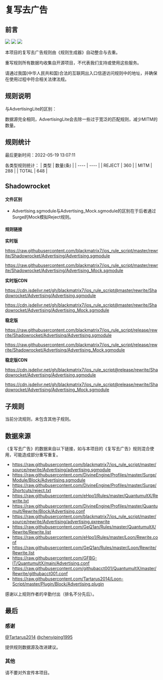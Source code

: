 # 复写去广告

## 前言

![](https://shields.io/badge/-移除重复规则-ff69b4) ![](https://shields.io/badge/-MITM--HOSTNAME合并-brightgreen) ![](https://shields.io/badge/-正则推导HOSTNAME-033da7) 

本项目的复写去广告规则由《规则生成器》自动整合与去重。

重写规则所有数据均收集自开源项目，不代表我们支持或使用这些服务。

请通过我国(中华人民共和国)合法的互联网出入口信道访问规则中的地址，并确保在使用过程中符合相关法律法规。
## 规则说明
与AdvertisingLite的区别：

数据源完全相同，AdvertisingLite会去除一些过于宽泛的匹配规则，减少MITM的数量。

## 规则统计

最后更新时间：2022-05-19 13:07:11

各类型规则统计：
| 类型 | 数量(条)  | 
| ---- | ----  |
| REJECT | 360  | 
| MITM | 288  | 
| TOTAL | 648  | 


## Shadowrocket 

#### 文件区别
- Advertising.sgmodule与Advertising_Mock.sgmodule的区别在于后者通过Surge的Mock模拟Reject规则。

#### 规则链接
**实时版**

https://raw.githubusercontent.com/blackmatrix7/ios_rule_script/master/rewrite/Shadowrocket/Advertising/Advertising.sgmodule

https://raw.githubusercontent.com/blackmatrix7/ios_rule_script/master/rewrite/Shadowrocket/Advertising/Advertising_Mock.sgmodule

**实时版CDN**

https://cdn.jsdelivr.net/gh/blackmatrix7/ios_rule_script@master/rewrite/Shadowrocket/Advertising/Advertising.sgmodule

https://cdn.jsdelivr.net/gh/blackmatrix7/ios_rule_script@master/rewrite/Shadowrocket/Advertising/Advertising_Mock.sgmodule

**稳定版**

https://raw.githubusercontent.com/blackmatrix7/ios_rule_script/release/rewrite/Shadowrocket/Advertising/Advertising.sgmodule

https://raw.githubusercontent.com/blackmatrix7/ios_rule_script/release/rewrite/Shadowrocket/Advertising/Advertising_Mock.sgmodule

**稳定版CDN**

https://cdn.jsdelivr.net/gh/blackmatrix7/ios_rule_script@release/rewrite/Shadowrocket/Advertising/Advertising.sgmodule

https://cdn.jsdelivr.net/gh/blackmatrix7/ios_rule_script@release/rewrite/Shadowrocket/Advertising/Advertising_Mock.sgmodule

## 子规则

当前分流规则，未包含其他子规则。


## 数据来源

《复写去广告》的数据来自以下链接，如与本项目的《复写去广告》规则混合使用，可能造成部分重写重复。

- https://raw.githubusercontent.com/blackmatrix7/ios_rule_script/master/source/rewrite/Advertising/advertising.sgmodule
- https://raw.githubusercontent.com/DivineEngine/Profiles/master/Surge/Module/Block/Advertising.sgmodule
- https://raw.githubusercontent.com/DivineEngine/Profiles/master/Surge/Shortcuts/reject.txt
- https://raw.githubusercontent.com/eHpo1/Rules/master/QuantumultX/Rewrite.txt
- https://raw.githubusercontent.com/DivineEngine/Profiles/master/Quantumult/Rewrite/Block/Advertising.conf
- https://raw.githubusercontent.com/blackmatrix7/ios_rule_script/master/source/rewrite/Advertising/advertising.qxrewrite
- https://raw.githubusercontent.com/GeQ1an/Rules/master/QuantumultX/Rewrite/Rewrite.list
- https://raw.githubusercontent.com/eHpo1/Rules/master/Loon/Rewrite.conf
- https://raw.githubusercontent.com/GeQ1an/Rules/master/Loon/Rewrite/Rewrite.list
- https://raw.githubusercontent.com/GFBG-IT/QuantumultX/main/Advertising.conf
- https://raw.githubusercontent.com/githubacct001/QuantumultX/master/Rewrite/githubacct001.conf
- https://raw.githubusercontent.com/Tartarus2014/Loon-Script/master/Plugin/Block/Advertising.plugin


感谢以上规则作者的辛勤付出（排名不分先后）。

## 最后

### 感谢

[@Tartarus2014](https://github.com/Tartarus2014)  [@chenyiping1995](https://github.com/chenyiping1995) 

提供规则数据源及改进建议。

### 其他

请不要对外宣传本项目。